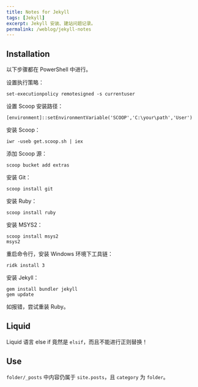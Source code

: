 ```yaml
---
title: Notes for Jekyll
tags: [Jekyll]
excerpt: Jekyll 安装、建站问题记录。
permalink: /weblog/jekyll-notes
---
```


<!-- more -->

## Installation

以下步骤都在 PowerShell 中进行。

设置执行策略：

```
set-executionpolicy remotesigned -s currentuser
```

设置 Scoop 安装路径：

```
[environment]::setEnvironmentVariable('SCOOP','C:\your\path','User')
```

安装 Scoop：

```
iwr -useb get.scoop.sh | iex
```

添加 Scoop 源：

```
scoop bucket add extras
```

安装 Git：

```
scoop install git
```

安装 Ruby：

```
scoop install ruby
```

安装 MSYS2：

```
scoop install msys2
msys2
```

重启命令行，安装 Windows 环境下工具链：

```
ridk install 3
```

安装 Jekyll：

```
gem install bundler jekyll
gem update
```

如报错，尝试重装 Ruby。

## Liquid

Liquid 语言 else if 竟然是 `elsif`，而且不能进行正则替换！

## Use

`folder/_posts` 中内容仍属于 `site.posts`，且 `category` 为 `folder`。

